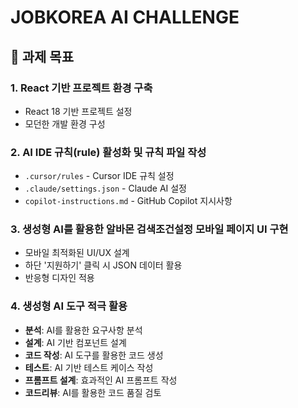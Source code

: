 # JOBKOREA AI CHALLENGE

## 🎯 과제 목표

### 1. React 기반 프로젝트 환경 구축
- React 18 기반 프로젝트 설정
- 모던한 개발 환경 구성

### 2. AI IDE 규칙(rule) 활성화 및 규칙 파일 작성
- `.cursor/rules` - Cursor IDE 규칙 설정
- `.claude/settings.json` - Claude AI 설정
- `copilot-instructions.md` - GitHub Copilot 지시사항

### 3. 생성형 AI를 활용한 알바몬 검색조건설정 모바일 페이지 UI 구현
- 모바일 최적화된 UI/UX 설계
- 하단 '지원하기' 클릭 시 JSON 데이터 활용
- 반응형 디자인 적용

### 4. 생성형 AI 도구 적극 활용
- **분석**: AI를 활용한 요구사항 분석
- **설계**: AI 기반 컴포넌트 설계
- **코드 작성**: AI 도구를 활용한 코드 생성
- **테스트**: AI 기반 테스트 케이스 작성
- **프롬프트 설계**: 효과적인 AI 프롬프트 작성
- **코드리뷰**: AI를 활용한 코드 품질 검토


